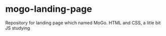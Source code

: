 # mogo-landing-page
Repository for landing page which named MoGo. HTML and CSS, a litle bit JS studying
